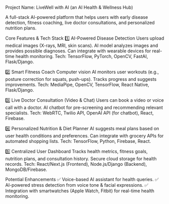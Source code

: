 Project Name: LiveWell with AI (an AI Health & Wellness Hub)

A full-stack AI-powered platform that helps users with early disease detection, fitness coaching, live doctor consultations, and personalized nutrition plans.

Core Features & Tech Stack
1️⃣ AI-Powered Disease Detection
Users upload medical images (X-rays, MRI, skin scans).
AI model analyzes images and provides possible diagnoses.
Can integrate with wearable devices for real-time health monitoring.
Tech: TensorFlow, PyTorch, OpenCV, FastAI, Flask/Django.

2️⃣ Smart Fitness Coach
Computer vision AI monitors user workouts (e.g., posture correction for squats, push-ups).
Tracks progress and suggests improvements.
Tech: MediaPipe, OpenCV, TensorFlow, React Native, Flask/Django.

3️⃣ Live Doctor Consultation (Video & Chat)
Users can book a video or voice call with a doctor.
AI chatbot for pre-screening and recommending relevant specialists.
Tech: WebRTC, Twilio API, OpenAI API (for chatbot), React, Firebase.

4️⃣ Personalized Nutrition & Diet Planner
AI suggests meal plans based on user health conditions and preferences.
Can integrate with grocery APIs for automated shopping lists.
Tech: TensorFlow, Python, Firebase, React.

5️⃣ Centralized User Dashboard
Tracks health metrics, fitness goals, nutrition plans, and consultation history.
Secure cloud storage for health records.
Tech: React/Next.js (Frontend), Node.js/Django (Backend), MongoDB/Firebase.

Potential Enhancements
✅ Voice-based AI assistant for health queries.
✅ AI-powered stress detection from voice tone & facial expressions.
✅ Integration with smartwatches (Apple Watch, Fitbit) for real-time health monitoring.
